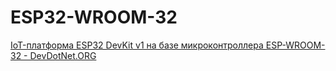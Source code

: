 # ESP32-WROOM-32
[IoT-платформа ESP32 DevKit v1 на базе микроконтроллера ESP-WROOM-32 - DevDotNet.ORG](https://devdotnet.org/post/iot-platforma-esp32-devkit-v1-na-baze-mcu-esp-wroom-32/)

